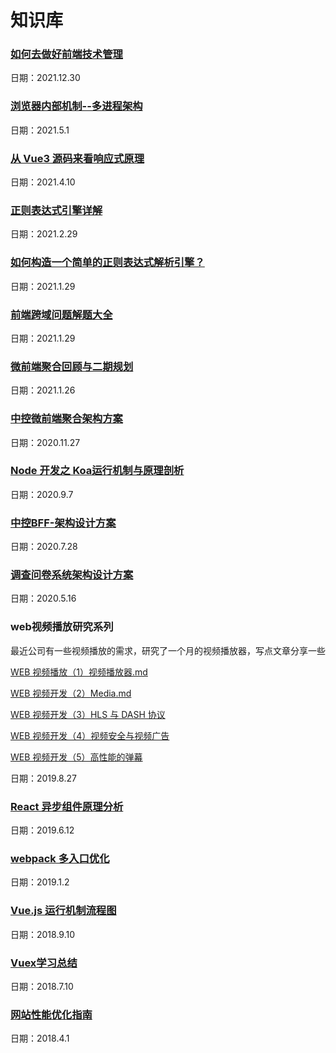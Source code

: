 # 知识库

### [如何去做好前端技术管理](https://github.com/Panda-Hope/knowledge/blob/master/%E5%A6%82%E4%BD%95%E5%8E%BB%E5%81%9A%E5%A5%BD%E5%89%8D%E7%AB%AF%E6%8A%80%E6%9C%AF%E7%AE%A1%E7%90%86%E5%B7%A5%E4%BD%9C)
日期：2021.12.30

### [浏览器内部机制--多进程架构](https://github.com/Panda-Hope/knowledge/blob/master/%E6%B5%8F%E8%A7%88%E5%99%A8%E5%86%85%E9%83%A8%E6%9C%BA%E5%88%B6--%E5%A4%9A%E8%BF%9B%E7%A8%8B%E6%9E%B6%E6%9E%84.md)
日期：2021.5.1

### [从 Vue3 源码来看响应式原理](https://github.com/Panda-Hope/knowledge/blob/master/%E4%BB%8E%20Vue3%20%E6%BA%90%E7%A0%81%E6%9D%A5%E7%9C%8B%E5%93%8D%E5%BA%94%E5%BC%8F%E5%8E%9F%E7%90%86.md)
日期：2021.4.10

### [正则表达式引擎详解](https://github.com/Panda-Hope/knowledge/blob/master/%E6%89%8B%E6%92%B8%E6%AD%A3%E5%88%99%E8%A1%A8%E8%BE%BE%E5%BC%8F%E5%BC%95%E6%93%8E.md)
日期：2021.2.29

### [如何构造一个简单的正则表达式解析引擎？](https://github.com/Panda-Hope/knowledge/blob/master/%E5%A6%82%E4%BD%95%E6%9E%84%E9%80%A0%E4%B8%80%E4%B8%AA%E6%AD%A3%E5%88%99%E8%A1%A8%E8%BE%BE%E5%BC%8F%E8%A7%A3%E6%9E%90%E5%BC%95%E6%93%8E%EF%BC%9F.md)
日期：2021.1.29

### [前端跨域问题解题大全](https://github.com/Panda-Hope/knowledge/blob/master/%E5%89%8D%E7%AB%AF%E8%B7%A8%E5%9F%9F%E9%97%AE%E9%A2%98%E8%A7%A3%E9%A2%98%E5%A4%A7%E5%85%A8.md)
日期：2021.1.29

### [微前端聚合回顾与二期规划](https://github.com/Panda-Hope/knowledge/blob/master/%E5%BE%AE%E5%89%8D%E7%AB%AF%E8%81%9A%E5%90%88%E5%9B%9E%E9%A1%BE%E4%B8%8E%E4%BA%8C%E6%9C%9F%E8%A7%84%E5%88%92.key)
日期：2021.1.26

### [中控微前端聚合架构方案](https://github.com/Panda-Hope/knowledge/blob/master/%E4%B8%AD%E6%8E%A7%E5%BE%AE%E5%89%8D%E7%AB%AF%E8%81%9A%E5%90%88%E6%9E%B6%E6%9E%84%E6%96%B9%E6%A1%88.md)
日期：2020.11.27

### [Node 开发之 Koa运行机制与原理剖析](https://github.com/Panda-Hope/knowledge/blob/master/Node%20%E5%BC%80%E5%8F%91%E4%B9%8B%20Koa%E8%BF%90%E8%A1%8C%E6%9C%BA%E5%88%B6%E4%B8%8E%E5%8E%9F%E7%90%86%E5%89%96%E6%9E%90.md)
日期：2020.9.7

### [中控BFF-架构设计方案](https://github.com/Panda-Hope/knowledge/blob/master/%E4%B8%AD%E6%8E%A7BFF%E6%9E%B6%E6%9E%84%E8%AE%BE%E8%AE%A1%E6%96%B9%E6%A1%88.md)
日期：2020.7.28

### [调查问卷系统架构设计方案](https://github.com/Panda-Hope/knowledge/blob/master/%E8%B0%83%E6%9F%A5%E9%97%AE%E5%8D%B7%E7%B3%BB%E7%BB%9F%E6%9E%B6%E6%9E%84%E8%AE%BE%E8%AE%A1%E6%96%B9%E6%A1%88.md)
日期：2020.5.16

### web视频播放研究系列
最近公司有一些视频播放的需求，研究了一个月的视频播放器，写点文章分享一些


[WEB 视频播放（1）视频播放器.md](https://github.com/Panda-Hope/knowledge/blob/master/WEB%20%E8%A7%86%E9%A2%91%E6%92%AD%E6%94%BE%EF%BC%881%EF%BC%89%E8%A7%86%E9%A2%91%E6%92%AD%E6%94%BE%E5%99%A8.md)


[WEB 视频开发（2）Media.md](https://github.com/Panda-Hope/knowledge/blob/master/WEB%20%E8%A7%86%E9%A2%91%E5%BC%80%E5%8F%91%EF%BC%882%EF%BC%89Media.md)


[WEB 视频开发（3）HLS 与 DASH 协议](https://github.com/Panda-Hope/knowledge/blob/master/WEB%20%E8%A7%86%E9%A2%91%E5%BC%80%E5%8F%91%EF%BC%883%EF%BC%89HLS%20%E4%B8%8E%20DASH%20%E5%8D%8F%E8%AE%AE.md)


[WEB 视频开发（4）视频安全与视频广告](https://github.com/Panda-Hope/knowledge/blob/master/WEB%20%E8%A7%86%E9%A2%91%E5%BC%80%E5%8F%91%EF%BC%884%EF%BC%89%E8%A7%86%E9%A2%91%E5%AE%89%E5%85%A8%E4%B8%8E%E8%A7%86%E9%A2%91%E5%B9%BF%E5%91%8A%20.md)


[WEB 视频开发（5）高性能的弹幕](https://github.com/Panda-Hope/knowledge/blob/master/WEB%20%E8%A7%86%E9%A2%91%E5%BC%80%E5%8F%91%EF%BC%885%EF%BC%89%E9%AB%98%E6%80%A7%E8%83%BD%E7%9A%84%E5%BC%B9%E5%B9%95%20.md)


日期：2019.8.27

### [React 异步组件原理分析](https://github.com/Panda-Hope/knowledge/blob/master/React%20%E5%BC%82%E6%AD%A5%E7%BB%84%E4%BB%B6%E5%8E%9F%E7%90%86%E5%88%86%E6%9E%90%20.md)
日期：2019.6.12

### [webpack 多入口优化](https://github.com/Panda-Hope/knowledge/blob/master/webpack%20%E5%A4%9A%E5%85%A5%E5%8F%A3%E4%BC%98%E5%8C%96.md)
日期：2019.1.2

### [Vue.js 运行机制流程图](https://github.com/Panda-Hope/flow-graphic)
日期：2018.9.10

### [Vuex学习总结]()
日期：2018.7.10

### [网站性能优化指南](https://github.com/Panda-Hope/flow-graphic)
日期：2018.4.1

